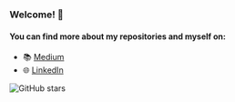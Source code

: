 ### Welcome! 👋

#### You can find more about my repositories and myself on:
- 📚 [Medium](https://jakub-kozak.medium.com/)
- 🌐 [LinkedIn](https://www.linkedin.com/in/jakub-kozakcs/)



![GitHub stars](https://img.shields.io/github/stars/pixochi?style=for-the-badge&logo=github)


<!--
**pixochi/pixochi** is a ✨ _special_ ✨ repository because its `README.md` (this file) appears on your GitHub profile.

Here are some ideas to get you started:

- 🔭 I’m currently working on ...
- 🌱 I’m currently learning ...
- 👯 I’m looking to collaborate on ...
- 🤔 I’m looking for help with ...
- 💬 Ask me about ...
- 📫 How to reach me: ...
- 😄 Pronouns: ...
- ⚡ Fun fact: ...
-->
